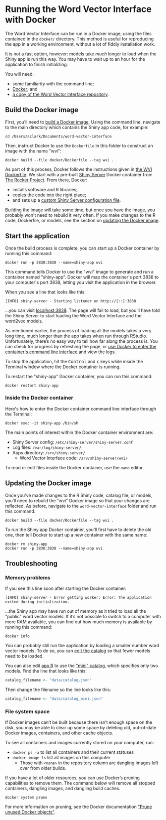 # Running the Word Vector Interface with Docker

The Word Vector Interface can be run in a Docker image, using the files contained in the `docker/` directory. This method is useful for reproducing the app in a working environment, without a lot of fiddly installation work.

It is not a fast option, however: models take *much* longer to load when the Shiny app is run this way. You may have to wait up to an hour for the application to finish initializing.

You will need:

* some familiarity with the command line;
* [Docker](https://docs.docker.com/get-docker/); and
* [a copy of the Word Vector Interface repository](https://github.com/NEU-DSG/word-vector-interface/releases).


## Build the Docker image

First, you’ll need to [build a Docker image](https://docs.docker.com/engine/reference/builder/). Using the command line, navigate to the main directory which contains the Shiny app code, for example:

```shell
cd /Users/aclark/Documents/word-vector-interface
```

Then, instruct Docker to use the `Dockerfile` in this folder to construct an image with the name "wvi":

```shell
docker build --file docker/Dockerfile --tag wvi .
```

As part of this process, Docker follows the instructions given in [the WVI Dockerfile](./Dockerfile). We start with a pre-built [Shiny Server](https://www.rstudio.com/products/shiny/shiny-server/) Docker container from [The Rocker Project](https://rocker-project.org/). From there, Docker:

* installs software and R libraries;
* copies the code into the right place;
* and sets up a [custom Shiny Server configuration file](./shiny-server.conf).

Building the image will take some time, but once you have the image, you probably won't need to rebuild it very often. If you make changes to the R code, Dockerfile, or models, see the section on [updating the Docker image](#updating-the-docker-image).


## Start the application

Once the build process is complete, you can start up a Docker container by running this command:

```shell
docker run -p 3838:3838 --name=shiny-app wvi
```

This command tells Docker to use the "wvi" image to generate and run a container named "shiny-app". Docker will map the container's port 3838 to your computer's port 3838, letting you visit the application in the browser.

When you see a line that looks like this: 

```
[INFO] shiny-server - Starting listener on http://[::]:3838
```

...you can visit [localhost:3838](http://localhost:3838). The page will fail to load, but you’ll have told the Shiny Server to start loading the Word Vector Interface and the word2vec models.

As mentioned earlier, the process of loading all the models takes a very long time, much longer than the app takes when run through RStudio. Unfortunately, there’s no easy way to tell how far along the process is. You can check for progress by refreshing the page, or [use Docker to enter the container's command line interface](https://docs.docker.com/desktop/use-desktop/container/#integrated-terminal) and view the logs.

To stop the application, hit the <kbd>Control</kbd> and <kbd>c</kbd> keys while inside the Terminal window where the Docker container is running.

To restart the "shiny-app" Docker container, you can run this command:

```shell
docker restart shiny-app
```


### Inside the Docker container

Here's how to enter the Docker container command line interface through the Terminal:

```shell
docker exec -it shiny-app /bin/sh
```

The main points of interest within the Docker container environment are:

* Shiny Server config: `/etc/shiny-server/shiny-server.conf`
* Log files: `/var/log/shiny-server/`
* Apps directory: `/srv/shiny-server/`
  * Word Vector Interface code: `/srv/shiny-server/wvi/`

To read or edit files inside the Docker container, use the `nano` editor.


## Updating the Docker image

Once you’ve made changes to the R Shiny code, catalog file, or models, you’ll need to rebuild the "wvi" Docker image so that your changes are reflected. As before, navigate to the `word-vector-interface` folder and run this command:

```shell
docker build --file docker/Dockerfile --tag wvi .
```

To run the Shiny app Docker container, you’ll first have to delete the old one, then tell Docker to start up a new container with the same name:

```shell
docker rm shiny-app
docker run -p 3838:3838 --name=shiny-app wvi
```


## Troubleshooting

### Memory problems

If you see this line soon after starting the Docker container:

```
[INFO] shiny-server - Error getting worker: Error: The application exited during initialization.
```

...the Shiny app may have run out of memory as it tried to load all the "public" word vector models. If it’s not possible to switch to a computer with more RAM available, you can find out how much memory is available by running this command:

```shell
docker info
```

You can probably still run the application by loading a smaller number word vector models. To do so, you can [edit the catalog](../components.md#word-embedding-models) so that fewer models need to be loaded.

You can also edit [app.R](../app.R) to use the ["mini" catalog](../data/catalog_mini.json), which specifies only two models. Find the line that looks like this:

```R
catalog_filename <- "data/catalog.json"
```

Then change the filename so the line looks like this:

```R
catalog_filename <- "data/catalog_mini.json"
```


### File system space

If Docker images can’t be built because there isn’t enough space on the disk, you may be able to clear up some space by deleting old, out-of-date Docker images, containers, and other cache objects.

To see all containers and images currently stored on your computer, run:

- `docker ps -a` to list all containers and their current statuses
- `docker image ls` list all images on this computer
  - Those with `<none>` in the repository column are dangling images left over from older builds.

If you have a lot of older resources, you can use Docker’s pruning capabilities to remove them. The command below will remove all stopped containers, dangling images, and dangling build caches.

```shell
docker system prune
```

For more information on pruning, see the Docker documentation ["Prune unused Docker objects"](https://docs.docker.com/config/pruning/).
